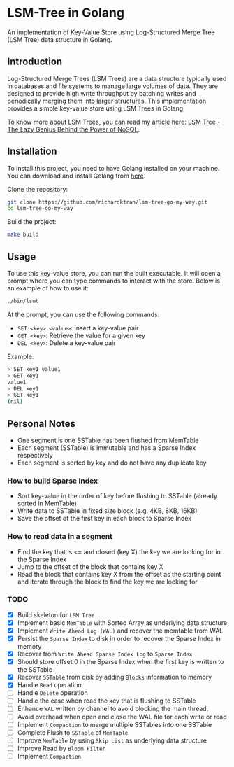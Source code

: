 # LSM-Tree in Golang

An implementation of Key-Value Store using Log-Structured Merge Tree (LSM Tree) data structure in Golang.

## Introduction

Log-Structured Merge Trees (LSM Trees) are a data structure typically used in databases and file systems to manage large volumes of data. They are designed to provide high write throughput by batching writes and periodically merging them into larger structures. This implementation provides a simple key-value store using LSM Trees in Golang.

To know more about LSM Trees, you can read my article here: [LSM Tree - The Lazy Genius Behind the Power of NoSQL](https://open.substack.com/pub/richardktran/p/lsm-tree-the-lazy-genius-behind-the).

## Installation

To install this project, you need to have Golang installed on your machine. You can download and install Golang from [here](https://golang.org/dl/).

Clone the repository:

```sh
git clone https://github.com/richardktran/lsm-tree-go-my-way.git
cd lsm-tree-go-my-way
```

Build the project:

```sh
make build
```

## Usage

To use this key-value store, you can run the built executable. It will open a prompt where you can type commands to interact with the store. Below is an example of how to use it:

```sh
./bin/lsmt
```

At the prompt, you can use the following commands:

- `SET <key> <value>`: Insert a key-value pair
- `GET <key>`: Retrieve the value for a given key
- `DEL <key>`: Delete a key-value pair

Example:

```sh
> SET key1 value1
> GET key1
value1
> DEL key1
> GET key1
(nil)
```

## Personal Notes
- One segment is one SSTable has been flushed from MemTable
- Each segment (SSTable) is immutable and has a Sparse Index respectively
- Each segment is sorted by key and do not have any duplicate key

### How to build Sparse Index
- Sort key-value in the order of key before flushing to SSTable (already sorted in MemTable)
- Write data to SSTable in fixed size block (e.g. 4KB, 8KB, 16KB)
- Save the offset of the first key in each block to Sparse Index

### How to read data in a segment
- Find the key that is <= and closed (key X) the key we are looking for in the Sparse Index
- Jump to the offset of the block that contains key X
- Read the block that contains key X from the offset as the starting point and iterate through the block to find the key we are looking for

### TODO
- [x] Build skeleton for `LSM Tree`
- [x] Implement basic `MemTable` with Sorted Array as underlying data structure
- [x] Implement `Write Ahead Log (WAL)` and recover the memtable from WAL
- [x] Persist the `Sparse Index` to disk in order to recover the Sparse Index in memory
- [x] Recover from `Write Ahead Sparse Index Log` to `Sparse Index`
- [x] Should store offset 0 in the Sparse Index when the first key is written to the SSTable
- [x] Recover `SSTable` from disk by adding `Blocks` information to memory
- [x] Handle `Read` operation
- [ ] Handle `Delete` operation
- [ ] Handle the case when read the key that is flushing to SSTable
- [ ] Enhance `WAL` written by channel to avoid blocking the main thread, 
- [ ] Avoid overhead when open and close the WAL file for each write or read
- [ ] Implement `Compaction` to merge multiple SSTables into one SSTable
- [ ] Complete Flush to `SSTable` of `MemTable`
- [ ] Improve `MemTable` by using `Skip List` as underlying data structure
- [ ] Improve Read by `Bloom Filter`
- [ ] Implement `Compaction`